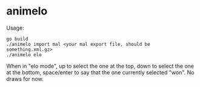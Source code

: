 # animelo

Usage:

```shell
go build
./animelo import mal <your mal export file, should be something.xml.gz>
./animelo elo
```

When in "elo mode", up to select the one at the top, down to select the one at the bottom, space/enter to say that the one currently selected "won". No draws for now.

